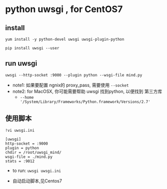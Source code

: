 
# python uwsgi ,  for CentOS7 

## install 

```
yum install -y python-devel uwsgi uwsgi-plugin-python

pip install uwsgi --user
```


## run uwsgi

```
uwsgi --http-socket :9000 --plugin python --wsgi-file mind.py
```

 - note1: 如果要配置 ngnix的 proxy_pass, 需要使用 `--socket`
 - note2: for MacOSX, 你可能需要帮助 uwsgi 找到python, 以便找到 第三方库
    - `--home '/System/Library/Frameworks/Python.framework/Versions/2.7'`

## 使用脚本

```
!vi uwsgi.ini

[uwsgi]
http-socket = :9000
plugin = python
chdir = /root/uwsgi_mind/
wsgi-file = ./mind.py
stats = :9012
```

 - to run:  `uwsgi uwsgi.ini `

 - 自动启动脚本,见Centos7




